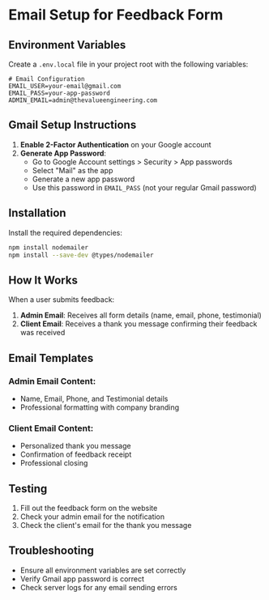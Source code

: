 # Email Setup for Feedback Form

## Environment Variables

Create a `.env.local` file in your project root with the following variables:

```env
# Email Configuration
EMAIL_USER=your-email@gmail.com
EMAIL_PASS=your-app-password
ADMIN_EMAIL=admin@thevalueengineering.com
```

## Gmail Setup Instructions

1. **Enable 2-Factor Authentication** on your Google account
2. **Generate App Password**:
   - Go to Google Account settings > Security > App passwords
   - Select "Mail" as the app
   - Generate a new app password
   - Use this password in `EMAIL_PASS` (not your regular Gmail password)

## Installation

Install the required dependencies:

```bash
npm install nodemailer
npm install --save-dev @types/nodemailer
```

## How It Works

When a user submits feedback:

1. **Admin Email**: Receives all form details (name, email, phone, testimonial)
2. **Client Email**: Receives a thank you message confirming their feedback was received

## Email Templates

### Admin Email Content:
- Name, Email, Phone, and Testimonial details
- Professional formatting with company branding

### Client Email Content:
- Personalized thank you message
- Confirmation of feedback receipt
- Professional closing

## Testing

1. Fill out the feedback form on the website
2. Check your admin email for the notification
3. Check the client's email for the thank you message

## Troubleshooting

- Ensure all environment variables are set correctly
- Verify Gmail app password is correct
- Check server logs for any email sending errors 